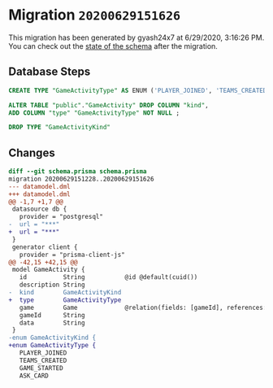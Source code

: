 # Migration `20200629151626`

This migration has been generated by gyash24x7 at 6/29/2020, 3:16:26 PM.
You can check out the [state of the schema](./schema.prisma) after the migration.

## Database Steps

```sql
CREATE TYPE "GameActivityType" AS ENUM ('PLAYER_JOINED', 'TEAMS_CREATED', 'GAME_STARTED', 'ASK_CARD', 'GIVE_CARD', 'DECLINE_CARD', 'CALL_SET');

ALTER TABLE "public"."GameActivity" DROP COLUMN "kind",
ADD COLUMN "type" "GameActivityType" NOT NULL ;

DROP TYPE "GameActivityKind"
```

## Changes

```diff
diff --git schema.prisma schema.prisma
migration 20200629151228..20200629151626
--- datamodel.dml
+++ datamodel.dml
@@ -1,7 +1,7 @@
 datasource db {
   provider = "postgresql"
-  url = "***"
+  url = "***"
 }
 generator client {
   provider = "prisma-client-js"
@@ -42,15 +42,15 @@
 model GameActivity {
   id          String           @id @default(cuid())
   description String
-  kind        GameActivityKind
+  type        GameActivityType
   game        Game             @relation(fields: [gameId], references: [id])
   gameId      String
   data        String
 }
-enum GameActivityKind {
+enum GameActivityType {
   PLAYER_JOINED
   TEAMS_CREATED
   GAME_STARTED
   ASK_CARD
```


